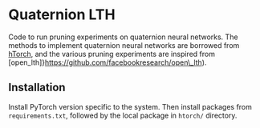 # Quaternion LTH

Code to run pruning experiments on quaternion neural networks. The methods to implement quaternion neural networks are borrowed from [hTorch](https://github.com/ispamm/hTorch), and the various pruning experiments are inspired from [open\_lth]}https://github.com/facebookresearch/open\_lth).

## Installation
Install PyTorch version specific to the system. Then install packages from `requirements.txt`, followed by the local package in `htorch/` directory.
